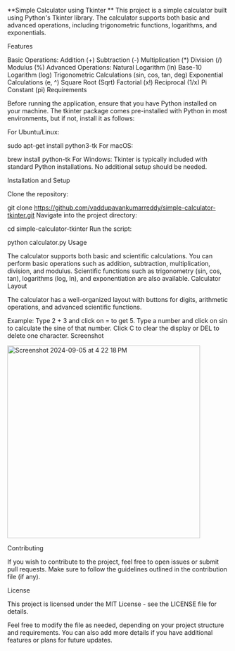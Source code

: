 **Simple Calculator using Tkinter
**
This project is a simple calculator built using Python's Tkinter library. The calculator supports both basic and advanced operations, including trigonometric functions, logarithms, and exponentials.

Features

Basic Operations:
Addition (+)
Subtraction (-)
Multiplication (*)
Division (/)
Modulus (%)
Advanced Operations:
Natural Logarithm (ln)
Base-10 Logarithm (log)
Trigonometric Calculations (sin, cos, tan, deg)
Exponential Calculations (e, ^)
Square Root (Sqrt)
Factorial (x!)
Reciprocal (1/x)
Pi Constant (pi)
Requirements

Before running the application, ensure that you have Python installed on your machine. The tkinter package comes pre-installed with Python in most environments, but if not, install it as follows:

For Ubuntu/Linux:

sudo apt-get install python3-tk
For macOS:

brew install python-tk
For Windows:
Tkinter is typically included with standard Python installations. No additional setup should be needed.

Installation and Setup

Clone the repository:

git clone https://github.com/vaddupavankumarreddy/simple-calculator-tkinter.git
Navigate into the project directory:

cd simple-calculator-tkinter
Run the script:

python calculator.py
Usage

The calculator supports both basic and scientific calculations.
You can perform basic operations such as addition, subtraction, multiplication, division, and modulus.
Scientific functions such as trigonometry (sin, cos, tan), logarithms (log, ln), and exponentiation are also available.
Calculator Layout

The calculator has a well-organized layout with buttons for digits, arithmetic operations, and advanced scientific functions.

Example:
Type 2 + 3 and click on = to get 5.
Type a number and click on sin to calculate the sine of that number.
Click C to clear the display or DEL to delete one character.
Screenshot

<img width="438" alt="Screenshot 2024-09-05 at 4 22 18 PM" src="https://github.com/user-attachments/assets/2ee0f887-9794-4e44-acbf-1f4bdc06b89d">


Contributing

If you wish to contribute to the project, feel free to open issues or submit pull requests. Make sure to follow the guidelines outlined in the contribution file (if any).

License

This project is licensed under the MIT License - see the LICENSE file for details.

Feel free to modify the file as needed, depending on your project structure and requirements. You can also add more details if you have additional features or plans for future updates.
